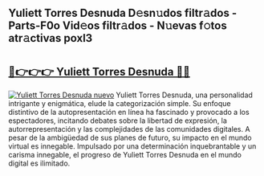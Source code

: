 ## Yuliett Torres Desnuda D𝚎sn𝚞dos filtr𝚊dos - Parts-F0o Vid𝚎os filtr𝚊dos - N𝚞evas f𝚘tos atr𝚊ctivas poxl3

# <h2><a href="http://mb44a9.tromn.icu/?c=Yuliett+Torres+Desnuda">🔗👉👉👉 Yuliett Torres Desnuda 🔗🔗</a></h2>

[![Yuliett Torres Desnuda nuevo](https://i.imgur.com/pEAQMta.gif)](http://mb44a9.tromn.icu/?c=Yuliett+Torres+Desnuda)
Yuliett Torres Desnuda, una personalidad intrigante y enigmática, elude la categorización simple. Su enfoque distintivo de la autopresentación en línea ha fascinado y provocado a los espectadores, incitando debates sobre la libertad de expresión, la autorrepresentación y las complejidades de las comunidades digitales. A pesar de la ambigüedad de sus planes de futuro, su impacto en el mundo virtual es innegable. Impulsado por una determinación inquebrantable y un carisma innegable, el progreso de Yuliett Torres Desnuda en el mundo digital es ilimitado.
